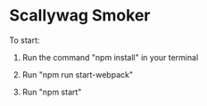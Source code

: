 # Scallywag Smoker

To start:

1. Run the command "npm install" in your terminal

2. Run "npm run start-webpack"

3. Run "npm start"
